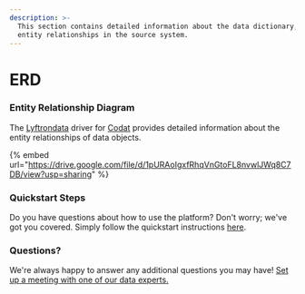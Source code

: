```yaml
---
description: >-
  This section contains detailed information about the data dictionary, and
  entity relationships in the source system.
---
```


# ERD

### Entity Relationship Diagram

The [Lyftrondata](https://www.lyftrondata.com/) driver for [Codat](https://www.lyftrondata.com/integration/finance-analytics/codat//) provides detailed information about the entity relationships of data objects.

{% embed url="https://drive.google.com/file/d/1pURAoIgxfRhqVnGtoFL8nvwlJWq8C7DB/view?usp=sharing" %}

### Quickstart Steps

Do you have questions about how to use the platform? Don't worry; we've got you covered. Simply follow the quickstart instructions [here](../README.md).

### Questions? <a href="#questions" id="questions"></a>

We're always happy to answer any additional questions you may have! [Set up a meeting with one of our data experts.](https://www.lyftrondata.com/book-a-meeting/)

